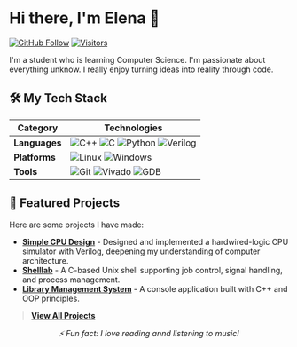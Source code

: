 # Hi there, I'm Elena 👋

[![GitHub Follow](https://img.shields.io/github/followers/zeroverload?label=Follow&style=social)](https://github.com/zeroverload)
[![Visitors](https://komarev.com/ghpvc/?username=zeroverload&label=Profile%20Views&color=0e75b6&style=flat)](https://github.com/zeroverload)

I'm a student who is learning Computer Science. I'm passionate about everything unknow. I really enjoy turning ideas into reality through code.

## 🛠️ My Tech Stack

| Category        | Technologies                                                                                               |
|-----------------|------------------------------------------------------------------------------------------------------------|
| **Languages**   | ![C++](https://img.shields.io/badge/C++-00599C?style=flat&logo=c%2B%2B&logoColor=white) ![C](https://img.shields.io/badge/C-A8B9CC?style=flat&logo=c&logoColor=white) ![Python](https://img.shields.io/badge/Python-3776AB?style=flat&logo=python&logoColor=white) ![Verilog](https://img.shields.io/badge/Verilog-8c1c93?style=flat) |
| **Platforms**   | ![Linux](https://img.shields.io/badge/Linux-FCC624?style=flat&logo=linux&logoColor=black) ![Windows](https://img.shields.io/badge/Windows-0078D6?style=flat&logo=windows&logoColor=white) |
| **Tools**       | ![Git](https://img.shields.io/badge/Git-F05032?style=flat&logo=git&logoColor=white) ![Vivado](https://img.shields.io/badge/Xilinx_Vivado-F05A1C?style=flat) ![GDB](https://img.shields.io/badge/GDB-FF6F61?style=flat) |

## 🚀 Featured Projects

Here are some projects I have made:

-   **[Simple CPU Design](https://github.com/zeroverload/simple-cpu-design)** - Designed and implemented a hardwired-logic CPU simulator with Verilog, deepening my understanding of computer architecture.
-   **[Shelllab](https://github.com/zeroverload/shelllab)** - A C-based Unix shell supporting job control, signal handling, and process management.
-   **[Library Management System](https://github.com/zeroverload/library-management)** - A console application built with C++ and OOP principles.

> **[View All Projects](https://github.com/zeroverload?tab=repositories)**



<p align="center">
  <i>⚡ Fun fact: I love reading annd listening to music!</i>
</p>

<!--
**zeroverload/zeroverload** is a ✨ _special_ ✨ repository because its `README.md` (this file) appears on your GitHub profile.

Here are some ideas to get you started:

- 🔭 I’m currently working on ...
- 🌱 I’m currently learning ...
- 👯 I’m looking to collaborate on ...
- 🤔 I’m looking for help with ...
- 💬 Ask me about ...
- 📫 How to reach me: ...
- 😄 Pronouns: ...
- ⚡ Fun fact: ...
-->
